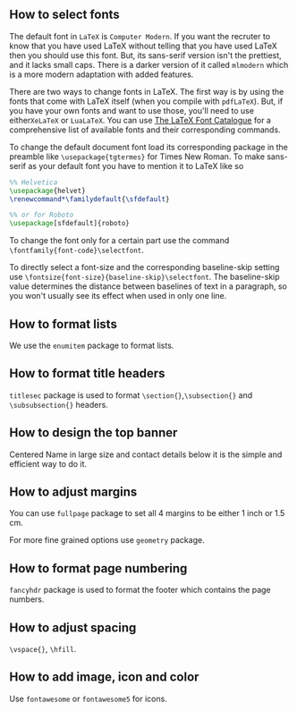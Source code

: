 ## How to select fonts

The default font in `LaTeX` is `Computer Modern`. If you want the recruter to know that you have used LaTeX without telling that you have used LaTeX then you should use this font. But, its sans-serif version isn't the prettiest, and it lacks small caps. There is a darker version of it called `mlmodern` which is a more modern adaptation with added features. 

There are two ways to change fonts in LaTeX. The first way is by using the fonts that come with LaTeX itself (when you compile with `pdfLaTeX`). But, if you have your own fonts and want to use those, you'll need to use either`XeLaTeX` or `LuaLaTeX`. You can use [The LaTeX Font Catalogue](https://tug.org/FontCatalogue/) for a comprehensive list of available fonts and their corresponding commands.

To change the default document font load its corresponding package in the preamble like `\usepackage{tgtermes}` for Times New Roman. To make sans-serif as your default font you have to mention it to LaTeX like so 
```latex
%% Helvetica
\usepackage{helvet}
\renewcommand*\familydefault{\sfdefault}

%% or for Roboto
\usepackage[sfdefault]{roboto}
```

To change the font only for a certain part use the command `\fontfamily{font-code}\selectfont`.

To directly select a font-size and the corresponding baseline-skip setting use `\fontsize{font-size}{baseline-skip}\selectfont`. The baseline-skip value determines the distance between baselines of text in a paragraph, so you won't usually see its effect when used in only one line.


## How to format lists

We use the `enumitem` package to format lists.

## How to format title headers

`titlesec` package is used to format `\section{}`,`\subsection{}` and `\subsubsection{}` headers. 

## How to design the top banner

Centered Name in large size and contact details below it is the simple and efficient way to do it. 

## How to adjust margins

You can use `fullpage` package to set all 4 mar­gins to be ei­ther 1 inch or 1.5 cm. 

For more fine grained options use `geometry` package.

## How to format page numbering

`fancyhdr` package is used to format the footer which contains the page numbers.

## How to adjust spacing

`\vspace{}`, `\hfill`.

## How to add image, icon and color

Use `fontawesome` or `fontawesome5` for icons.